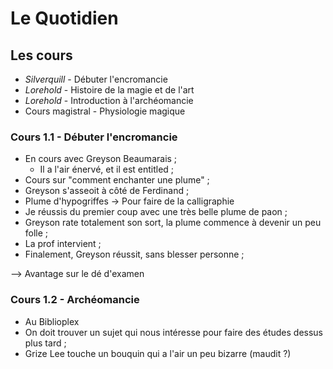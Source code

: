 # Le Quotidien

## Les cours 

* *Silverquill* - Débuter l'encromancie
* *Lorehold* - Histoire de la magie et de l'art
* *Lorehold* - Introduction à l'archéomancie
* Cours magistral - Physiologie magique

### Cours 1.1 - Débuter l'encromancie

* En cours avec Greyson Beaumarais ;
    * Il a l'air énervé, et il est entitled ;
* Cours sur "comment enchanter une plume" ;
* Greyson s'asseoit à côté de Ferdinand ; 
* Plume d'hypogriffes -> Pour faire de la calligraphie 
* Je réussis du premier coup avec une très belle plume de paon ;
* Greyson rate totalement son sort, la plume commence à devenir un peu folle ; 
* La prof intervient ; 
* Finalement, Greyson réussit, sans blesser personne ; 

--> Avantage sur le dé d'examen 

### Cours 1.2 - Archéomancie
* Au Biblioplex
* On doit trouver un sujet qui nous intéresse pour faire des études dessus plus tard ;
* Grize Lee touche un bouquin qui a l'air un peu bizarre (maudit ?)